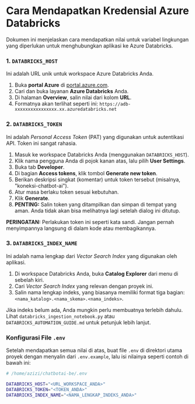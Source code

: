 
# Cara Mendapatkan Kredensial Azure Databricks

Dokumen ini menjelaskan cara mendapatkan nilai untuk variabel lingkungan yang diperlukan untuk menghubungkan aplikasi ke Azure Databricks.

### 1. `DATABRICKS_HOST`

Ini adalah URL unik untuk workspace Azure Databricks Anda.

1.  Buka **portal Azure** di [portal.azure.com](https://portal.azure.com/).
2.  Cari dan buka layanan **Azure Databricks** Anda.
3.  Di halaman **Overview**, salin nilai dari kolom **URL**.
4.  Formatnya akan terlihat seperti ini: `https://adb-xxxxxxxxxxxxxxxx.xx.azuredatabricks.net`

### 2. `DATABRICKS_TOKEN`

Ini adalah *Personal Access Token* (PAT) yang digunakan untuk autentikasi API. Token ini sangat rahasia.

1.  Masuk ke workspace Databricks Anda (menggunakan `DATABRICKS_HOST`).
2.  Klik nama pengguna Anda di pojok kanan atas, lalu pilih **User Settings**.
3.  Buka tab **Developer**.
4.  Di bagian **Access tokens**, klik tombol **Generate new token**.
5.  Berikan deskripsi singkat (komentar) untuk token tersebut (misalnya, "koneksi-chatbot-ai").
6.  Atur masa berlaku token sesuai kebutuhan.
7.  Klik **Generate**.
8.  **PENTING:** Salin token yang ditampilkan dan simpan di tempat yang aman. Anda tidak akan bisa melihatnya lagi setelah dialog ini ditutup.

**PERINGATAN:** Perlakukan token ini seperti kata sandi. Jangan pernah menyimpannya langsung di dalam kode atau membagikannya.

### 3. `DATABRICKS_INDEX_NAME`

Ini adalah nama lengkap dari *Vector Search Index* yang digunakan oleh aplikasi.

1.  Di workspace Databricks Anda, buka **Catalog Explorer** dari menu di sebelah kiri.
2.  Cari *Vector Search Index* yang relevan dengan proyek ini.
3.  Salin nama lengkap indeks, yang biasanya memiliki format tiga bagian: `<nama_katalog>.<nama_skema>.<nama_indeks>`.

Jika indeks belum ada, Anda mungkin perlu membuatnya terlebih dahulu. Lihat `databricks_ingestion_notebook.py` atau `DATABRICKS_AUTOMATION_GUIDE.md` untuk petunjuk lebih lanjut.

### Konfigurasi File `.env`

Setelah mendapatkan semua nilai di atas, buat file `.env` di direktori utama proyek dengan menyalin dari `.env.example`, lalu isi nilainya seperti contoh di bawah ini:

```bash
# /home/azizi/chatbotai-be/.env

DATABRICKS_HOST="<URL_WORKSPACE_ANDA>"
DATABRICKS_TOKEN="<TOKEN_ANDA>"
DATABRICKS_INDEX_NAME="<NAMA_LENGKAP_INDEKS_ANDA>"
```
